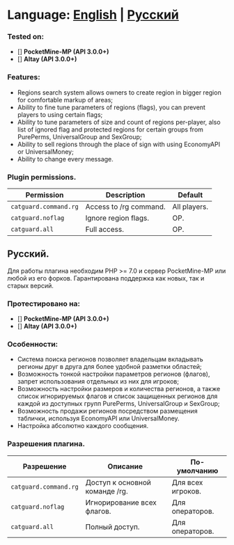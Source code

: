 # Language: [English](#ENG) | [Русский](#RUS)

<a name="ENG"></a>

### Tested on:

- [] **PocketMine-MP (API 3.0.0+)**
- [] **Altay (API 3.0.0+)**

### Features:

- Regions search system allows owners to create region in bigger region for comfortable markup of areas;
- Ability to fine tune parameters of regions (flags), you can prevent players to using certain flags;
- Ability to tune parameters of size and count of regions per-player, also list of ignored flag and protected regions for certain groups from PurePerms, UniversalGroup and SexGroup;
- Ability to sell regions through the place of sign with using EconomyAPI or UniversalMoney;
- Ability to change every message.

### Plugin permissions.

Permission | Description | Default
--- | --- | ---
`catguard.command.rg` | Access to /rg command. | All players.
`catguard.noflag` | Ignore region flags. | OP.
`catguard.all` | Full access. | OP.

<a name="RUS"></a>

## Русский.

Для работы плагина необходим PHP >= 7.0 и сервер PocketMine-MP или любой из его форков. Гарантирована поддержка как новых, так и старых версий.

### Протестировано на:

- [] **PocketMine-MP (API 3.0.0+)**
- [] **Altay (API 3.0.0+)**

### Особенности:

- Система поиска регионов позволяет владельцам вкладывать регионы друг в друга для более удобной разметки областей;
- Возможность тонкой настройки параметров регионов (флагов), запрет использования отдельных из них для игроков;
- Возможность настройки размеров и количества регионов, а также список игнорируемых флагов и список защищенных регионов для каждой из доступных групп PurePerms, UniversalGroup и SexGroup;
- Возможность продажи регионов посредством размещения таблички, используя EconomyAPI или UniversalMoney.
- Настройка абсолютно каждого сообщения.

### Разрешения плагина.

Разрешение | Описание | По-умолчанию
--- | --- | ---
`catguard.command.rg` | Доступ к основной команде /rg. | Для всех игроков.
`catguard.noflag` | Игнорирование всех флагов. | Для операторов.
`catguard.all` | Полный доступ. | Для операторов.
